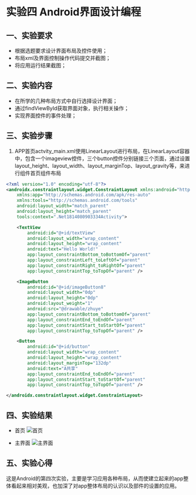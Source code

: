 # 实验四 Android界面设计编程

## 一、实验要求

- 根据选题要求设计界面布局及控件使用；
- 布局xml及界面控制操作代码提交并截图；
- 将应用运行结果截图；

## 二、实验内容

- 在所学的几种布局方式中自行选择设计界面；
- 通过findViewById获取界面对象，执行相关操作；
- 实现界面控件的事件处理；


## 三、实验步骤
1. APP首页actvity_main.xml使用LinearLayout进行布局，在LinearLayout容器中，包含一个imageview控件，三个button控件分别链接三个页面，通过设置layout_height、layout_width、layout_marginTop、layout_gravity等，来进行组件首页组件布局
```activity_main.xml
<?xml version="1.0" encoding="utf-8"?>
<androidx.constraintlayout.widget.ConstraintLayout xmlns:android="http://schemas.android.com/apk/res/android"
    xmlns:app="http://schemas.android.com/apk/res-auto"
    xmlns:tools="http://schemas.android.com/tools"
    android:layout_width="match_parent"
    android:layout_height="match_parent"
    tools:context=".Net1814080903334Activity">

    <TextView
        android:id="@+id/textView"
        android:layout_width="wrap_content"
        android:layout_height="wrap_content"
        android:text="Hello World!"
        app:layout_constraintBottom_toBottomOf="parent"
        app:layout_constraintLeft_toLeftOf="parent"
        app:layout_constraintRight_toRightOf="parent"
        app:layout_constraintTop_toTopOf="parent" />

    <ImageButton
        android:id="@+id/imageButton8"
        android:layout_width="0dp"
        android:layout_height="0dp"
        android:layout_weight="1"
        android:src="@drawable/zhuye"
        app:layout_constraintBottom_toBottomOf="parent"
        app:layout_constraintEnd_toEndOf="parent"
        app:layout_constraintStart_toStartOf="parent"
        app:layout_constraintTop_toTopOf="parent" />

    <Button
        android:id="@+id/button"
        android:layout_width="wrap_content"
        android:layout_height="wrap_content"
        android:layout_marginTop="132dp"
        android:text="A共享"
        app:layout_constraintEnd_toEndOf="parent"
        app:layout_constraintStart_toStartOf="parent"
        app:layout_constraintTop_toTopOf="parent" />

</androidx.constraintlayout.widget.ConstraintLayout>
```



## 四、实验结果
- 首页
![首页](https://github.com/book-ccr/android-labs-2020/blob/master/students/net1814080903334/AD2.png)

- 主界面
![主界面](https://github.com/book-ccr/android-labs-2020/blob/master/students/net1814080903334/AD5.png)

## 五、实验心得
 这是Android的第四次实验，主要是学习应用各种布局，从而使建立起来的app整体看起来相对美观，也加深了对app整体布局的认识以及部件的设置的应用。
